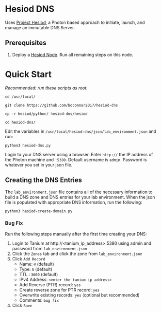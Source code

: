 # Hesiod DNS
Uses [Project Hesiod](https://github.com/boconnor2017/hesiod), a Photon based approach to initiate, launch, and manage an immutable DNS Server. 

## Prerequisites
1. Deploy a [Hesiod Node](https://github.com/boconnor2017/hesiod?tab=readme-ov-file#deploy-hesiod-nodes). Run all remaining steps on this node.

# Quick Start
*Recommended: run these scripts as root.*
```
cd /usr/local/
```
```
git clone https://github.com/boconnor2017/hesiod-dns
```
```
cp -r hesiod/python/ hesiod-dns/hesiod
```
```
cd hesiod-dns/
```

Edit the variables in `/usr/local/hesiod-dns/json/lab_environment.json` and run:
```
python3 hesiod-dns.py
```

Login to your DNS server using a browser. Enter `http://` the IP address of the Photon machine and `:5380`. Default username is `admin`. Password is whatever you set in your json file. 

## Creating the DNS Entries
The `lab_environment.json` file contains all of the necessary information to build a DNS zone and DNS entries for your lab environment. When the json file is populated with appropriate DNS information, run the following:
```
python3 hesiod-create-domain.py
```

### Bug Fix
Run the following steps manually after the first time creating your DNS:
1. Login to Tanium at http://<tanium_ip_address>:5380 using admin and password from `lab_environment.json`
2. Click the `Zones` tab and click the zone from `lab_environment.json`
3. Click `Add Record`
    * Name: `@` (default)
    * Type: `A` (default)
    * TTL : `3600` (default)
    * IPv4 Address: `<enter the tanium ip address>`
    * Add Reverse (PTR) record: `yes`
    * Create reverse zone for PTR record: `yes`
    * Overwrite existing records: `yes` (optional but recommended)
    * Comments: `bug fix`
4. Click `Save`
